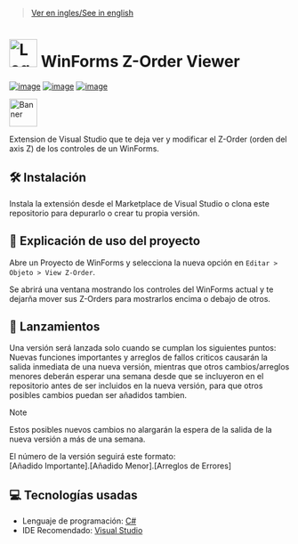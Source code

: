 > [Ver en ingles/See in english](https://github.com/LuisMiSanVe/template-repos/blob/main/README.md)
# <img src="https://github.com/LuisMiSanVe/LuisMiSanVe/blob/main/Resources/ShopManager/image.png" width="50" alt="Logo"> WinForms Z-Order Viewer
[![image](https://img.shields.io/badge/C%23-239120?style=for-the-badge&logo=csharp&logoColor=white)](https://dotnet.microsoft.com/en-us/languages/csharp)
[![image](https://img.shields.io/badge/.NET-5C2D91?style=for-the-badge&logo=.net&logoColor=white)](https://dotnet.microsoft.com/en-us/learn/dotnet/what-is-dotnet)
[![image](https://img.shields.io/badge/Visual_Studio-5C2D91?style=for-the-badge&logo=visual%20studio&logoColor=white)](https://visualstudio.microsoft.com/)

<img src="https://github.com/LuisMiSanVe/LuisMiSanVe/blob/main/Resources/ShopManager/image.png" width="50" alt="Banner">

Extension de Visual Studio que te deja ver y modificar el Z-Order (orden del axis Z) de los controles de un WinForms.

## 🛠️ Instalación
Instala la extensión desde el Marketplace de Visual Studio o clona este repositorio para depurarlo o crear tu propia versión.

## 🚀 Explicación de uso del proyecto
Abre un Proyecto de WinForms y selecciona la nueva opción en `Editar > Objeto > View Z-Order`.

Se abrirá una ventana mostrando los controles del WinForms actual y te dejarña mover sus Z-Orders para mostrarlos encima o debajo de otros.

## 🚀 Lanzamientos
Una versión será lanzada solo cuando se cumplan los siguientes puntos:\
Nuevas funciones importantes y arreglos de fallos criticos causarán la salida inmediata de una nueva versión, mientras que otros cambios/arreglos menores deberán esperar una semana desde que se incluyeron en el repositorio antes de ser incluidos en la nueva versión, para que otros posibles cambios puedan ser añadidos tambien.
>[!NOTE]
>Estos posibles nuevos cambios no alargarán la espera de la salida de la nueva versión a más de una semana.

El número de la versión seguirá este formato: \
\[Añadido Importante\].\[Añadido Menor\].\[Arreglos de Errores\]


## 💻 Tecnologías usadas
- Lenguaje de programación: [C#](https://dotnet.microsoft.com/en-us/languages/csharp)
- IDE Recomendado: [Visual Studio](https://visualstudio.microsoft.com/) 